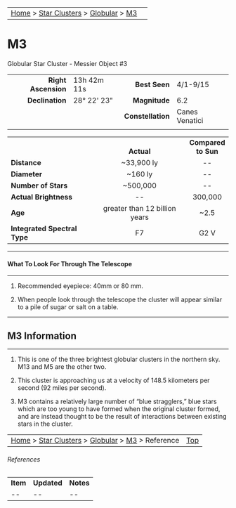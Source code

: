 |    |    |
|:---|---:|
|[Home](/notes/#object-notes) > [Star Clusters](/notes/#star-clusters) > [Globular](!globular_cluster_info) > [M3](#m3)|  |

# M3
Globular Star Cluster - Messier Object #3


|   |   |   |   |
|--:|:--|--:|:--|
|**Right Ascension**|13h 42m 11s|**Best Seen**|4/1-9/15|
|**Declination**|28&deg; 22' 23"	|**Magnitude**|6.2|
|   |   |**Constellation**|Canes Venatici|
|   |   |   |   |

|   |   |   |
|---|:---:|:---:|
|   | <br/>**Actual**| **Compared<br/>to Sun** |
|**Distance** | ~33,900 ly | -- |
|**Diameter** | ~160 ly | -- |
|**Number of Stars**| ~500,000 | -- |
|**Actual Brightness**| -- | 300,000 |
|**Age** | greater than 12 billion years | ~2.5  |
|**Integrated Spectral Type** | F7 | G2 V |

---
#### What To Look For Through The Telescope
---

1.	Recommended eyepiece: 40mm or 80 mm.

2.	When people look through the telescope the cluster will appear similar to a pile of sugar or salt on a table.

---
## M3 Information
---

1.	This is one of the three brightest globular clusters in the northern sky.  M13 and M5 are the other two.
   
2.	This cluster is approaching us at a velocity of 148.5 kilometers per second (92 miles per second).

3.	M3 contains a relatively large number of “blue stragglers,” blue stars which are too young to have formed when the original cluster formed, and are instead thought to be the result of interactions between existing stars in the cluster.

|    |    |
|:---|---:|
|[Home](/notes/#object-notes) > [Star Clusters](/notes/#star-clusters) > [Globular](!globular_cluster_info) > [M3](#m3) > Reference|[Top](#m3)|

###### References

|   |   |   |
|---|---|---|
|**Item**|**Updated**|**Notes**|
| -- | -- | -- |
